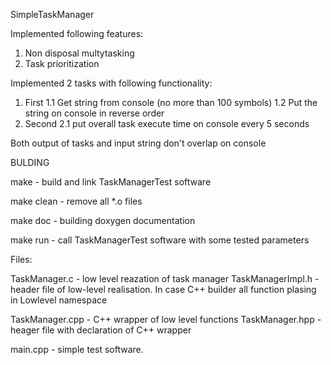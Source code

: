 

SimpleTaskManager

Implemented following features:
1. Non disposal multytasking
2. Task prioritization

Implemented 2 tasks with following functionality:
1. First
   1.1 Get string from console (no more than 100 symbols)
   1.2 Put the string on console in reverse order
2. Second 
   2.1 put overall task execute time on console every 5 seconds

Both output of tasks and input string don't overlap on console


BULDING

make - build and link TaskManagerTest software

make clean - remove all *.o files

make doc - building doxygen documentation

make run - call TaskManagerTest software with some tested parameters


Files:

TaskManager.c - low level reazation of task manager
TaskManagerImpl.h - header file of low-level realisation. In case C++ builder all function plasing in Lowlevel namespace

TaskManager.cpp - C++ wrapper of low level functions
TaskManager.hpp - heager file with declaration of C++ wrapper

main.cpp - simple test software.
